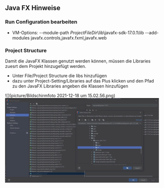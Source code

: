 ## Java FX Hinweise

### Run Configuration bearbeiten

* VM-Options: --module-path $ProjectFileDir$\lib\javafx-sdk-17.0.1\lib --add-modules
  javafx.controls,javafx.fxml,javafx.web

### Project Structure

Damit die JavaFX Klassen genutzt werden können, müssen die Libraries zuesrt dem Projekt hinzugefügt werden.

* Unter File/Project Structure die libs hinzufügen
* dazu unter Project-Setting/Libraries auf das Plus klicken und den Pfad zu den JavaFX Libraries angeben die Klassen
  hinzufügen

![](picture/Bildschirmfoto 2021-12-18 um 15.02.56.png)
![](picture/Bildschirmfoto%202021-12-18%20um%2015.03.27.png)